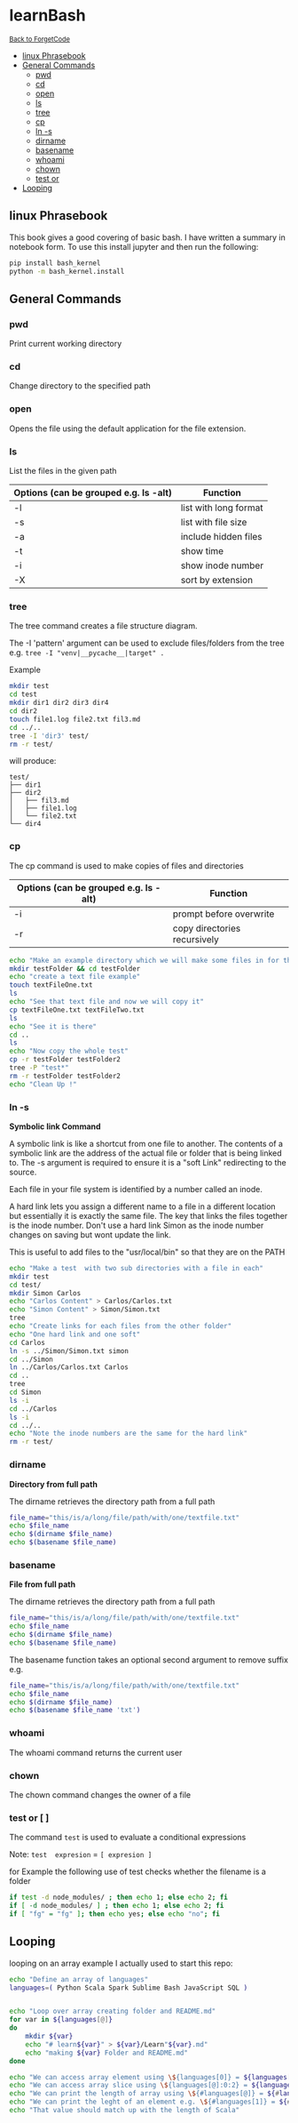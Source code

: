 # learnBash

<sub>[Back to ForgetCode](../README.md)</sub>
<!-- MarkdownTOC autolink="true" bracket="round" indent="   "  -->

- [linux Phrasebook](#linux-phrasebook)
- [General Commands](#general-commands)
   - [pwd](#pwd)
   - [cd](#cd)
   - [open](#open)
   - [ls](#ls)
   - [tree](#tree)
   - [cp](#cp)
   - [ln -s](#ln--s)
   - [dirname](#dirname)
   - [basename](#basename)
   - [whoami](#whoami)
   - [chown](#chown)
   - [test or](# )
- [Looping](#looping)

<!-- /MarkdownTOC -->


## linux Phrasebook

This book gives a good covering of basic bash. I have written a summary 
in notebook form. To use this install jupyter and then run the following:

```bash
pip install bash_kernel
python -m bash_kernel.install
```


## General Commands


### pwd

Print current working directory

### cd

Change directory to the specified path

### open

Opens the file using the default application for the file extension.

### ls

List the files in the given path 

|**Options (can be grouped e.g. ls -alt)**| Function|
|----------|---------|
|-l | list with long format|
|-s | list with file size|
|-a | include hidden files|
|-t | show time|
|-i | show inode number|
|-X | sort by extension|


### tree

The tree command creates a file structure diagram. 

The -I 'pattern' argument can be used to exclude files/folders from the tree e.g. `tree -I "venv|__pycache__|target" .`

Example 
```bash
mkdir test
cd test
mkdir dir1 dir2 dir3 dir4
cd dir2
touch file1.log file2.txt fil3.md
cd ../..
tree -I 'dir3' test/
rm -r test/
```
will produce:
```
test/
├── dir1
├── dir2
│   ├── fil3.md
│   ├── file1.log
│   └── file2.txt
└── dir4
```

### cp

The cp command is used to make copies of files and directories

|**Options (can be grouped e.g. ls -alt)**| Function|
|----------|---------|
|-i | prompt before overwrite|
|-r | copy directories recursively|


```bash
echo "Make an example directory which we will make some files in for the demo"
mkdir testFolder && cd testFolder
echo "create a text file example"
touch textFileOne.txt
ls
echo "See that text file and now we will copy it"
cp textFileOne.txt textFileTwo.txt
ls
echo "See it is there"
cd ..
ls
echo "Now copy the whole test"
cp -r testFolder testFolder2
tree -P "test*"
rm -r testFolder testFolder2
echo "Clean Up !"
```


### ln -s 
**Symbolic link Command**

A symbolic link is like a shortcut from one file to another. The contents of a symbolic link are the address of the actual file or folder that is being linked to. The -s argument is required to ensure it is a "soft Link" redirecting to the source.

Each file in your file system is identified by a number called an inode.

A hard link lets you assign a different name to a file in a different location but essentially it is exactly the same file. The key that links the files together is the inode number. Don't use a hard link Simon as the inode number changes on saving but wont update the link.

This is useful to add files to the "usr/local/bin" so that they are on the PATH

```bash
echo "Make a test  with two sub directories with a file in each"
mkdir test
cd test/
mkdir Simon Carlos
echo "Carlos Content" > Carlos/Carlos.txt
echo "Simon Content" > Simon/Simon.txt
tree
echo "Create links for each files from the other folder"
echo "One hard link and one soft"
cd Carlos
ln -s ../Simon/Simon.txt simon
cd ../Simon
ln ../Carlos/Carlos.txt Carlos
cd ..
tree
cd Simon
ls -i
cd ../Carlos
ls -i
cd ../..
echo "Note the inode numbers are the same for the hard link"
rm -r test/

```


### dirname
**Directory from full path**

The dirname retrieves the directory path from a full path 

```bash
file_name="this/is/a/long/file/path/with/one/textfile.txt"
echo $file_name
echo $(dirname $file_name)
echo $(basename $file_name)
```

### basename
**File from full path**

The dirname retrieves the directory path from a full path 

```bash
file_name="this/is/a/long/file/path/with/one/textfile.txt"
echo $file_name
echo $(dirname $file_name)
echo $(basename $file_name)
```

The basename function takes an optional second argument to remove suffix e.g.
```bash
file_name="this/is/a/long/file/path/with/one/textfile.txt"
echo $file_name
echo $(dirname $file_name)
echo $(basename $file_name 'txt')
``` 

### whoami

The whoami command returns the current user

### chown

The chown command changes the owner of a file

### test or [ ]

The command `test` is used to evaluate a conditional expressions

Note:
`test  expresion` = `[ expresion ]`

for Example the following use of test checks whether the filename is a folder
```bash
if test -d node_modules/ ; then echo 1; else echo 2; fi
if [ -d node_modules/ ] ; then echo 1; else echo 2; fi
if [ "fg" = "fg" ]; then echo yes; else echo "no"; fi
```

## Looping

looping on an array example I actually used to start this repo:

```bash
echo "Define an array of languages"
languages=( Python Scala Spark Sublime Bash JavaScript SQL )


echo "Loop over array creating folder and README.md"
for var in ${languages[@]}
do 
	mkdir ${var}
	echo "# learn${var}" > ${var}/Learn"${var}.md"
	echo "making ${var} Folder and README.md"
done

echo "We can access array element using \${languages[0]} = ${languages[0]}" 
echo "We can access array slice using \${languages[@]:0:2} = ${languages[@]:0:2}"
echo "We can print the length of array using \${#languages[@]} = ${#languages[@]}"
echo "We can print the leght of an element e.g. \${#languages[1]} = ${#languages[1]}"
echo "That value should match up with the length of Scala"

```




